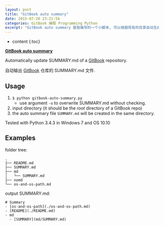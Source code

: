 ```yaml
---
layout: post
title: "GitBook auto summary"
date: 2015-07-20 23:21:54
categories: GitBook 编程 Programming Python
excerpt: "GitBook auto summary 是我编写的一个小脚本, 可以根据现有的目录自动生成 GitBook 的 Summary.md 文件."
---
```


* content
{:toc}

[**GitBook auto summary**](http://frank-the-obscure.me/GitBook-auto-summary/)

Automatically update SUMMARY.md of a [GitBook](https://www.gitbook.com/) repository.

自动输出 [GitBook](https://www.gitbook.com/) 仓库的 SUMMARY.md 文件.

## Usage

1. `$ python gitbook-auto-summary.py`
    - use argument `-o` to overwrite SUMMARY.md without checking.
2. input directory (it should be the *root* directory of a GitBook repo)
3. the auto summary file `SUMMARY.md` will be created in the same directory.

Tested with Python 3.4.3 in Windows 7 and OS 10.10

## Examples


folder tree:

    .
    ├── README.md  
    ├── SUMMARY.md  
    ├── md  
    │   └── SUMMARY.md  
    ├── nomd  
    └── os-and-os-path.md  


output SUMMARY.md:


    # Summary
    - [os-and-os-path](./os-and-os-path.md)
    - [README](./README.md)
    - md
      - [SUMMARY](md/SUMMARY.md)


